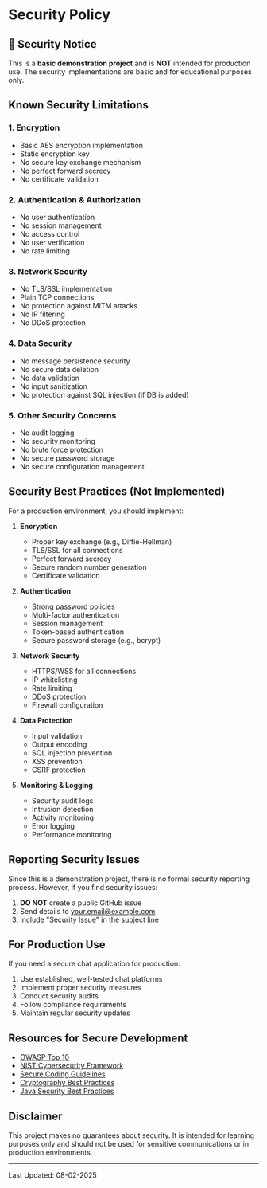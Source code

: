 # Security Policy

## 🚨 Security Notice

This is a **basic demonstration project** and is **NOT** intended for production use. The security implementations are basic and for educational purposes only.

## Known Security Limitations

### 1. Encryption
- Basic AES encryption implementation
- Static encryption key
- No secure key exchange mechanism
- No perfect forward secrecy
- No certificate validation

### 2. Authentication & Authorization
- No user authentication
- No session management
- No access control
- No user verification
- No rate limiting

### 3. Network Security
- No TLS/SSL implementation
- Plain TCP connections
- No protection against MITM attacks
- No IP filtering
- No DDoS protection

### 4. Data Security
- No message persistence security
- No secure data deletion
- No data validation
- No input sanitization
- No protection against SQL injection (if DB is added)

### 5. Other Security Concerns
- No audit logging
- No security monitoring
- No brute force protection
- No secure password storage
- No secure configuration management

## Security Best Practices (Not Implemented)

For a production environment, you should implement:

1. **Encryption**
   - Proper key exchange (e.g., Diffie-Hellman)
   - TLS/SSL for all connections
   - Perfect forward secrecy
   - Secure random number generation
   - Certificate validation

2. **Authentication**
   - Strong password policies
   - Multi-factor authentication
   - Session management
   - Token-based authentication
   - Secure password storage (e.g., bcrypt)

3. **Network Security**
   - HTTPS/WSS for all connections
   - IP whitelisting
   - Rate limiting
   - DDoS protection
   - Firewall configuration

4. **Data Protection**
   - Input validation
   - Output encoding
   - SQL injection prevention
   - XSS prevention
   - CSRF protection

5. **Monitoring & Logging**
   - Security audit logs
   - Intrusion detection
   - Activity monitoring
   - Error logging
   - Performance monitoring

## Reporting Security Issues

Since this is a demonstration project, there is no formal security reporting process. However, if you find security issues:

1. **DO NOT** create a public GitHub issue
2. Send details to [your.email@example.com](mailto:your.email@example.com)
3. Include "Security Issue" in the subject line

## For Production Use

If you need a secure chat application for production:

1. Use established, well-tested chat platforms
2. Implement proper security measures
3. Conduct security audits
4. Follow compliance requirements
5. Maintain regular security updates

## Resources for Secure Development

- [OWASP Top 10](https://owasp.org/www-project-top-ten/)
- [NIST Cybersecurity Framework](https://www.nist.gov/cyberframework)
- [Secure Coding Guidelines](https://wiki.sei.cmu.edu/confluence/display/seccode)
- [Cryptography Best Practices](https://gist.github.com/atoponce/07d8d4c833873be2f68c34f9afc5a78a)
- [Java Security Best Practices](https://snyk.io/blog/java-security-best-practices/)

## Disclaimer

This project makes no guarantees about security. It is intended for learning purposes only and should not be used for sensitive communications or in production environments.

---

Last Updated: 08-02-2025

